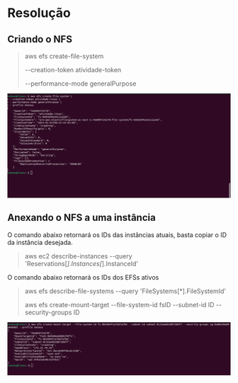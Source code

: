 
# Resolução

## Criando o NFS
> aws efs create-file-system
> 
> --creation-token atividade-token
> 
> --performance-mode generalPurpose

<img src="/atividade-prints/criando-efs.png" alt="Criando EFS." />

## Anexando o NFS a uma instância
O comando abaixo retornará os IDs das instâncias atuais, basta copiar o ID da instância desejada.

> aws ec2 describe-instances --query 'Reservations[*].Instances[*].InstanceId' 
> 
O comando abaixo retornará os IDs dos EFSs ativos
> aws efs describe-file-systems --query 'FileSystems[*].FileSystemId'
> 
> aws efs create-mount-target --file-system-id fsID --subnet-id ID --security-groups ID

<img src="/atividade-prints/criando-target-efs.png" alt="Anexando o NFS à instância." />